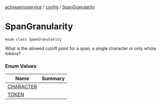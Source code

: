 [activeannoservice](../../index.md) / [config](../index.md) / [SpanGranularity](./index.md)

# SpanGranularity

`enum class SpanGranularity`

What is the allowed cutoff point for a span, a single character or only whole tokens?

### Enum Values

| Name | Summary |
|---|---|
| [CHARACTER](-c-h-a-r-a-c-t-e-r.md) |  |
| [TOKEN](-t-o-k-e-n.md) |  |
